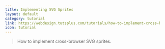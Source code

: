```yaml
---
title: Implementing SVG Sprites
layout: default
category: tutorial
link: https://webdesign.tutsplus.com/tutorials/how-to-implement-cross-browser-svg-sprites--cms-22427
icon: tutorial
---
```


> How to implement cross-browser SVG sprites.
